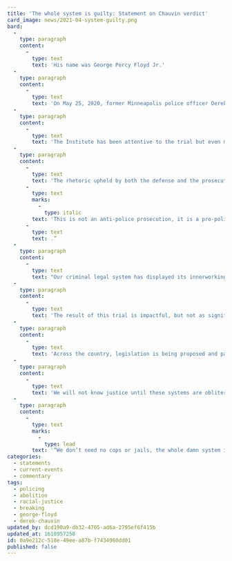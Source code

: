 ```yaml
---
title: 'The whole system is guilty: Statement on Chauvin verdict'
card_image: news/2021-04-system-guilty.png
bard:
  -
    type: paragraph
    content:
      -
        type: text
        text: 'His name was George Percy Floyd Jr.'
  -
    type: paragraph
    content:
      -
        type: text
        text: 'On May 25, 2020, former Minneapolis police officer Derek Chauvin became the next cop in a long legacy of killings, murders, and disregard for the lives of Black and Brown people when he murdered George Floyd.'
  -
    type: paragraph
    content:
      -
        type: text
        text: 'The Institute has been attentive to the trial but even more so to resistance efforts taking place and inspired by impacted communities in Minnesota. We have long understood that taking this killer cop to court would not offer true justice. This verdict still means that systems of policing and imprisonment will be generally unscrutinized by the courts, police departments, or government agencies.'
  -
    type: paragraph
    content:
      -
        type: text
        text: 'The rhetoric upheld by both the defense and the prosecution is that police are a necessary staple in our communities and a noble profession. The arguments made were not about the inherent violence of policing, but whether this individual officer was within or beyond what is deemed acceptable use of force per policing protocol. In fact, in the closing remarks the State said “'
      -
        type: text
        marks:
          -
            type: italic
        text: 'This is not an anti-police prosecution, it is a pro-police prosecution'
      -
        type: text
        text: .”
  -
    type: paragraph
    content:
      -
        type: text
        text: "Our criminal legal system has displayed its innerworkings, its mess, its inefficiency on a national scale throughout the trial proceedings. From the obscure jury selection tactics to the stigmatization of people who use drugs all the way to this final verdict—millions have watched and questioned the effectiveness of this process.\_"
  -
    type: paragraph
    content:
      -
        type: text
        text: 'The result of this trial is impactful, but not as significant as the ongoing work being orchestrated by those who already know that policing and punishment do not offer us safety. An abolitionist future is made possible because we are already living in an abolitionist present. We don’t need empty promises proffered through legislation that only serve to beef up police power. We don’t need city streets painted over with proclamations of Black Lives Matter to pacify the public while protesters are getting brutalized on the same block.'
  -
    type: paragraph
    content:
      -
        type: text
        text: 'Across the country, legislation is being proposed and passed that restricts the lives of trans, nonbinary, and intersex people by restrictioning youth participation in sports, inhibiting access to affirming health care, and violating the bodily agency of trans, nonbinary, and intersex children. Codifying transphobia is deeply interconnected with systems of policing and imprisonment—we are targeted and criminalized for our difference, for our expression, for our existence. Gender justice is criminal justice is racial justice.'
  -
    type: paragraph
    content:
      -
        type: text
        text: 'We will not know justice until these systems are obliterated. We are grieving, we are hurting, but we are fighting. While the prosecution wasn’t condemning the institution of police, we are—and our work will continue to be principled and attuned to the vision of justice that refuses to let this manifestation of violence exist.'
  -
    type: paragraph
    content:
      -
        type: text
        marks:
          -
            type: lead
        text: '“We don’t need no cops or jails, the whole damn system is guilty as hell.”'
categories:
  - statements
  - current-events
  - commentary
tags:
  - policing
  - abolition
  - racial-justice
  - breaking
  - george-floyd
  - derek-chauvin
updated_by: dcd190a9-db32-4705-ad6a-2795ef6f415b
updated_at: 1618957258
id: 0a9e212c-518e-49ee-a87b-f7434960dd01
published: false
---
```

